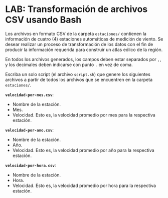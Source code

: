 # LAB: Transformación de archivos CSV usando Bash

Los archivos en formato CSV de la carpeta `estaciones/` contienen la información de cuatro (4) estaciones automáticas de medición de viento. Se desear realizar un proceso de transformación de los datos con el fin de producir la información requerida para construir un atlas eólico de la región. 

En todos los archivos generados, los campos deben estar separados por `,`, y los decimales deben indicarse con punto `.` en vez de coma. 

Escriba un solo script (el archivo `script.sh`) que genere los siguientes archivos a partir de todos los archivos que se encuentren en la carpeta `estaciones/`.

**`velocidad-por-mes.csv`**:

* Nombre de la estación.
* Mes.
* Velocidad. Esto es, la velocidad promedio por mes para la respectiva estación.

**`velocidad-por-ano.csv`**:

* Nombre de la estación.
* Año.
* Velocidad. Esto es, la velocidad promedio por año para la respectiva estación.

**`velocidad-por-hora.csv`**:

* Nombre de la estación.
* Hora.
* Velocidad. Esto es, la velocidad promedio por hora para la respectiva estación.

